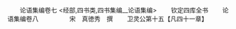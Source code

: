 <!-- { "loadSidebar": true } -->

　　论语集编卷七
<经部,四书类,四书集编__论语集编>
　　钦定四库全书
　　论语集编卷八　　　　　宋　真徳秀　撰
　　卫灵公第十五【凡四十一章】
